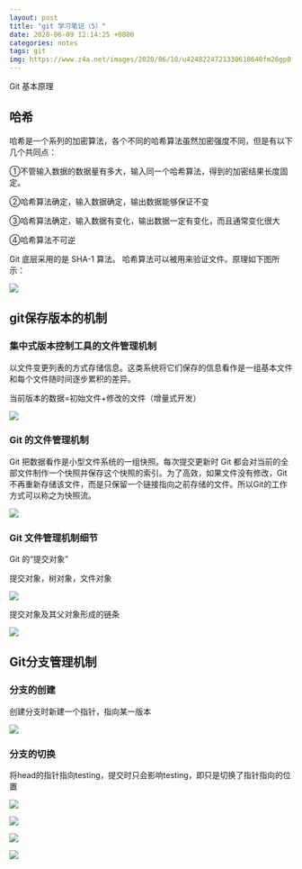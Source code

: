 ```yaml
---
layout: post
title: "git 学习笔记（5）"
date: 2020-06-09 12:14:25 +0800
categories: notes
tags: git
img: https://www.z4a.net/images/2020/06/10/u4248224721330618640fm26gp0.jpg
---
```

Git 基本原理


## 哈希

哈希是一个系列的加密算法，各个不同的哈希算法虽然加密强度不同，但是有以下 几个共同点：

①不管输入数据的数据量有多大，输入同一个哈希算法，得到的加密结果长度固定。

②哈希算法确定，输入数据确定，输出数据能够保证不变

③哈希算法确定，输入数据有变化，输出数据一定有变化，而且通常变化很大

④哈希算法不可逆

Git 底层采用的是 SHA-1 算法。 哈希算法可以被用来验证文件。原理如下图所示：

![](https://www.z4a.net/images/2020/06/16/git_0401.md.png)


## git保存版本的机制

### 集中式版本控制工具的文件管理机制

以文件变更列表的方式存储信息。这类系统将它们保存的信息看作是一组基本文件和每个文件随时间逐步累积的差异。

当前版本的数据=初始文件+修改的文件（增量式开发）

![](https://www.z4a.net/images/2020/06/16/git_04_01.md.png)




### Git 的文件管理机制

Git 把数据看作是小型文件系统的一组快照。每次提交更新时 Git 都会对当前的全部文件制作一个快照并保存这个快照的索引。为了高效，如果文件没有修改，Git不再重新存储该文件，而是只保留一个链接指向之前存储的文件。所以Git的工作方式可以称之为快照流。

![](https://www.z4a.net/images/2020/06/16/git_04_02.md.png)



### Git 文件管理机制细节

Git 的“提交对象”

提交对象，树对象，文件对象

![](https://www.z4a.net/images/2020/06/16/git_04_03.md.png)

提交对象及其父对象形成的链条

![](https://www.z4a.net/images/2020/06/16/git_04_04.md.png)


## Git分支管理机制

### 分支的创建

创建分支时新建一个指针，指向某一版本

![](https://www.z4a.net/images/2020/06/16/git_04_05.md.png)


### 分支的切换

将head的指针指向testing，提交时只会影响testing，即只是切换了指针指向的位置

![](https://www.z4a.net/images/2020/06/16/git_04_06.md.png)


![](https://www.z4a.net/images/2020/06/16/git_04_07.md.png)


![](https://www.z4a.net/images/2020/06/16/git_04_08.md.png)



![](https://www.z4a.net/images/2020/06/16/git_04_09.md.png)
